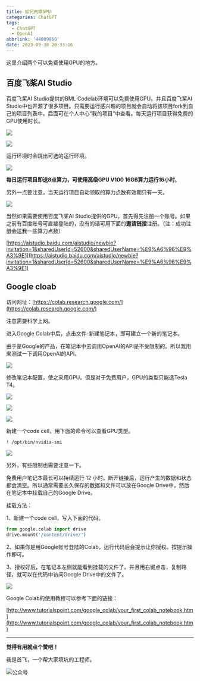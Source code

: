 ```yaml
---
title: 如何白嫖GPU
categories: ChatGPT
tags:
  - ChatGPT
  - OpenAI
abbrlink: '44009866'
date: 2023-09-30 20:33:16
---
```


这里介绍两个可以免费使用GPU的地方。



## 百度飞桨AI Studio

百度飞桨AI Studio提供的BML Codelab环境可以免费使用GPU。并且百度飞桨AI Studio中也开源了很多项目。只需要运行感兴趣的项目就会自动将该项目fork到自己的项目列表中。后面可在个人中心“我的项目”中查看。每天运行项目获得免费的GPU使用时长。



![](https://sf-blog-images.oss-cn-hangzhou.aliyuncs.com/image-20230624100504987.png)



![](https://sf-blog-images.oss-cn-hangzhou.aliyuncs.com/image-20230624100344543.png)





运行环境时会跳出可选的运行环境。

![](https://sf-blog-images.oss-cn-hangzhou.aliyuncs.com/image-20230623223658119.png)

**每日运行项目即送8点算力，可使用高级GPU V100 16GB算力运行16小时**。



另外一点要注意，当天运行项目自动领取的算力点数有效期只有一天。

![](https://sf-blog-images.oss-cn-hangzhou.aliyuncs.com/image-20230624093552799.png)


<!--more-->
当然如果需要使用百度飞桨AI Studio提供的GPU，首先得先注册一个账号。如果之前有百度账号可直接登陆的，没有的话可用下面的**邀请链接**注册。（注：成功注册会送我一些算力点数）

[https://aistudio.baidu.com/aistudio/newbie?invitation=1&sharedUserId=52600&sharedUserName=%E9%A6%96%E9%A3%9E1](https://aistudio.baidu.com/aistudio/newbie?invitation=1&sharedUserId=52600&sharedUserName=%E9%A6%96%E9%A3%9E1)





## Google cloab

访问网址：[https://colab.research.google.com/](https://colab.research.google.com/)

注意需要科学上网。



进入Google Colab中后，点击文件-新建笔记本，即可建立一个新的笔记本。

由于是Google的产品，在笔记本中去调用OpenAI的API是不受限制的。所以我用来测试一下调用OpenAI的API。

![](https://sf-blog-images.oss-cn-hangzhou.aliyuncs.com/image-20230626084801609.png)



修改笔记本配置，使之采用GPU。但是对于免费用户，GPU的类型只能选Tesla T4。

![](https://sf-blog-images.oss-cn-hangzhou.aliyuncs.com/image-20230626082111466.png)



![](https://sf-blog-images.oss-cn-hangzhou.aliyuncs.com/image-20230626082010897.png)



![](https://sf-blog-images.oss-cn-hangzhou.aliyuncs.com/image-20230626082337949.png)



新建一个code cell，用下面的命令可以查看GPU类型。

```bash
! /opt/bin/nvidia-smi 
```



![](https://sf-blog-images.oss-cn-hangzhou.aliyuncs.com/image-20230626082535739.png)



另外，有些限制也需要注意一下。

免费用户笔记本最长可以持续运行 12 小时。断开链接后，运行产生的数据和状态都会清空。所以通常需要长久保存的数据和文件可以放在Google Drive中。然后在笔记本中挂载自己的Google Drive。



挂载方法：

1、新建一个code cell，写入下面的代码。

```python
from google.colab import drive 
drive.mount('/content/drive/') 
```

2、如果你是用Google账号登陆的Colab，运行代码后会提示让你授权。按提示操作即可。

3、授权好后，在笔记本左侧就能看到挂载的文件了。并且用右键点击，复制路径，就可以在代码中访问Google Drive中的文件了。





![](https://sf-blog-images.oss-cn-hangzhou.aliyuncs.com/image-20230626083755302.png)







Google Colab的使用教程可以参考下面的链接：

[http://www.tutorialspoint.com/google_colab/your_first_colab_notebook.htm](http://www.tutorialspoint.com/google_colab/your_first_colab_notebook.htm)





---

**觉得有用就点个赞吧！**

我是首飞，一个帮大家填坑的工程师。

![公众号](https://sf-blog-images.oss-cn-hangzhou.aliyuncs.com/shoufei_qr_gongzhonghao.jpg)